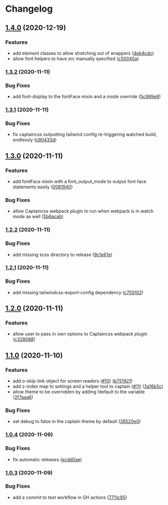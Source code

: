# Changelog

## [1.4.0](https://github.com/hex-digital/captaincss/compare/v1.3.2...v1.4.0) (2020-12-19)


### Features

* add element classes to allow stretching out of wrappers ([4eb4cdc](https://github.com/hex-digital/captaincss/commit/4eb4cdceaf0b150da929c0d2d7cb98269d614be1))
* allow font helpers to have src manually specified ([c50040a](https://github.com/hex-digital/captaincss/commit/c50040a71552c548242f8b88a84465d2618df876))

### [1.3.2](https://github.com/hex-digital/captaincss/compare/v1.3.1...v1.3.2) (2020-11-11)


### Bug Fixes

* add font-display to the fontFace mixin and a mode override ([5c999e8](https://github.com/hex-digital/captaincss/commit/5c999e881dde9d673e580e69bf2bc21e1f53855b))

### [1.3.1](https://github.com/hex-digital/captaincss/compare/v1.3.0...v1.3.1) (2020-11-11)


### Bug Fixes

* fix captaincss outputting tailwind config re-triggering watched build, endlessly ([c90433d](https://github.com/hex-digital/captaincss/commit/c90433d4d0ecd97228cf926f91bc5a08ab0af266))

## [1.3.0](https://github.com/hex-digital/captaincss/compare/v1.2.2...v1.3.0) (2020-11-11)


### Features

* add fontFace mixin with a font_output_mode to output font face statements easily ([0081940](https://github.com/hex-digital/captaincss/commit/0081940a967d280b56cac873dd443468fd9594d7))


### Bug Fixes

* allow Captaincss webpack plugin to run when webpack is in watch mode as well ([5b6acab](https://github.com/hex-digital/captaincss/commit/5b6acabccd4501013e1a54a34dbf9778fdc5fbae))

### [1.2.2](https://github.com/hex-digital/captaincss/compare/v1.2.1...v1.2.2) (2020-11-11)


### Bug Fixes

* add missing scss directory to release ([9c1e61e](https://github.com/hex-digital/captaincss/commit/9c1e61e99f4397c9004a820cca7fdf7f85b04eae))

### [1.2.1](https://github.com/hex-digital/captaincss/compare/v1.2.0...v1.2.1) (2020-11-11)


### Bug Fixes

* add missing tailwindcss-export-config dependency ([c755f02](https://github.com/hex-digital/captaincss/commit/c755f0206b6922da81e4f98c177cccd287827502))

## [1.2.0](https://github.com/hex-digital/captaincss/compare/v1.1.0...v1.2.0) (2020-11-11)


### Features

* allow user to pass in own options to Captaincss webpack plugin ([c328088](https://github.com/hex-digital/captaincss/commit/c328088ea542f93dc1ef96f8466b434152cdb55e))

## [1.1.0](https://github.com/hex-digital/captaincss/compare/v1.0.4...v1.1.0) (2020-11-10)


### Features

* add o-skip-link object for screen readers ([#10](https://github.com/hex-digital/captaincss/issues/10)) ([b751921](https://github.com/hex-digital/captaincss/commit/b751921f852c640acbdd33fd1d51c4162ef89341))
* add z-index map to settings and a helper tool to captain ([#11](https://github.com/hex-digital/captaincss/issues/11)) ([3a16b5c](https://github.com/hex-digital/captaincss/commit/3a16b5c6d9ee3c35e20bfb167ee83ccf10cc92f9))
* allow theme to be overridden by adding !default to the variable ([2f7aaa6](https://github.com/hex-digital/captaincss/commit/2f7aaa62ce1deaddce74530e013dd9c55945fcac))


### Bug Fixes

* set debug to false in the captain theme by default ([38520e0](https://github.com/hex-digital/captaincss/commit/38520e0a3a6ee361c4a86448f8775a79a593097d))

### [1.0.4](https://github.com/hex-digital/captaincss/compare/v1.0.3...v1.0.4) (2020-11-09)


### Bug Fixes

* fix automatic releases ([ecdd0ae](https://github.com/hex-digital/captaincss/commit/ecdd0ae2233c3bc72086219befbbb4167888466d))

### [1.0.3](https://github.com/hex-digital/captaincss/compare/v1.0.2...v1.0.3) (2020-11-09)


### Bug Fixes

* add a commit to test workflow in GH actions ([7711c95](https://github.com/hex-digital/captaincss/commit/7711c95a313a8c8e176f42bff13d7e380a51a8b6))
